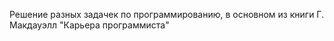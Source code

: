 Решение разных задачек по программированию, в основном из книги Г. Макдауэлл "Карьера программиста"
